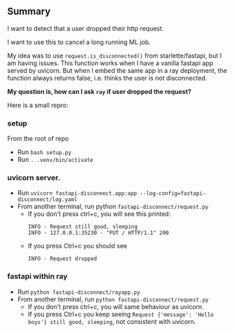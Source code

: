 ## Summary

I want to detect that a user dropped their http request.

I want to use this to cancel a long running ML job.

My idea was to use `request.is_disconnected()` from starlette/fastapi, but I am having issues. This function works when I have a vanilla fastapi app served by uvicorn. But when I embed the same app in a ray deployment, the function always returns false, i.e. thinks the user is not disconnected.


__My question is, how can I ask `ray` if user dropped the request?__


Here is a small repro:

### setup

From the root of repo

- Run `bash setup.py`
- Run `. .venv/bin/activate`


### uvicorn server.

* Run `uvicorn fastapi-disconnect.app:app --log-config=fastapi-disconnect/log.yaml`
* From another terminal, run python `fastapi-disconnect/request.py`
  * If you don't press ctrl+c, you will see this printed:
    ```
    INFO - Request still good, sleeping
    INFO - 127.0.0.1:35230 - "PUT / HTTP/1.1" 200
    ```
  * If you press Ctrl+c you should see
    ```
    INFO - Request dropped
    ```

### fastapi within ray
* Run `python fastapi-disconnect/rayapp.py`
* From another terminal, run `python fastapi-disconnect/request.py`
  * If you don't press ctrl+c, you will same behaviour as uvicorn.
  * If you press Ctrl+c you keep seeing `Request {'message': 'Hello boys'} still good, sleeping`, not consistent with uvicorn.

